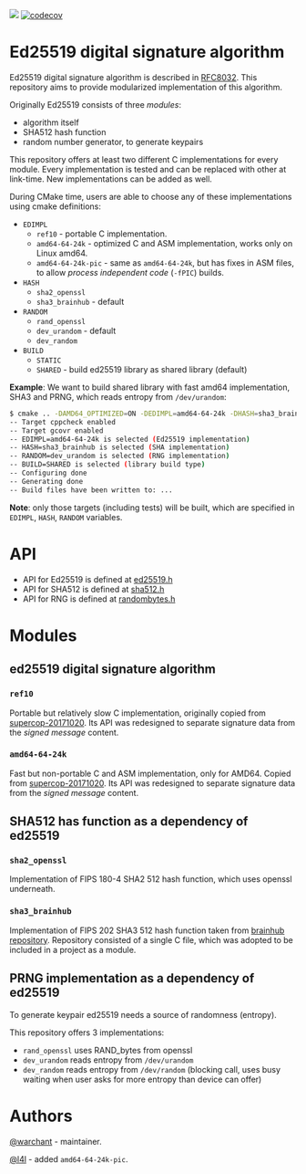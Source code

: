 [![](https://travis-ci.org/Warchant/ed25519.svg?branch=master)](https://travis-ci.org/Warchant/ed25519)
[![codecov](https://codecov.io/gh/Warchant/ed25519/branch/master/graph/badge.svg)](https://codecov.io/gh/Warchant/ed25519)

# Ed25519 digital signature algorithm


Ed25519 digital signature algorithm is described in [RFC8032](https://tools.ietf.org/html/rfc8032). 
This repository aims to provide modularized implementation of this algorithm. 

Originally Ed25519 consists of three *modules*: 
- algorithm itself
- SHA512 hash function
- random number generator, to generate keypairs

This repository offers at least two different C implementations for every module. 
Every implementation is tested and can be replaced with other at link-time.
New implementations can be added as well.

During CMake time, users are able to choose any of these implementations using cmake definitions:

- `EDIMPL`
    - `ref10` - portable C implementation. 
    - `amd64-64-24k` - optimized C and ASM implementation, works only on Linux amd64. 
    - `amd64-64-24k-pic` - same as `amd64-64-24k`, but has fixes in ASM files, to allow *process independent code* (`-fPIC`) builds. 
- `HASH`
    - `sha2_openssl` 
    - `sha3_brainhub` - default
- `RANDOM`
    - `rand_openssl` 
    - `dev_urandom` - default
    - `dev_random`
- `BUILD`
    - `STATIC`
    - `SHARED` - build ed25519 library as shared library (default)

**Example**:
We want to build shared library with fast amd64 implementation, SHA3 and PRNG, which reads entropy from `/dev/urandom`:

```bash
$ cmake .. -DAMD64_OPTIMIZED=ON -DEDIMPL=amd64-64-24k -DHASH=sha3_brainhub -DRANDOM=dev_urandom -DBUILD=SHARED
-- Target cppcheck enabled
-- Target gcovr enabled
-- EDIMPL=amd64-64-24k is selected (Ed25519 implementation)
-- HASH=sha3_brainhub is selected (SHA implementation)
-- RANDOM=dev_urandom is selected (RNG implementation)
-- BUILD=SHARED is selected (library build type)
-- Configuring done
-- Generating done
-- Build files have been written to: ...
```

**Note**: only those targets (including tests) will be built, which are specified in `EDIMPL`, `HASH`, `RANDOM` variables.

# API

- API for Ed25519 is defined at [ed25519.h](./include/ed25519/ed25519.h)
- API for SHA512 is defined at [sha512.h](./include/ed25519/sha512.h)
- API for RNG is defined at [randombytes.h](./include/ed25519/randombytes.h)

# Modules

## ed25519 digital signature algorithm

### `ref10`

Portable but relatively slow C implementation, originally copied from [supercop-20171020](http://bench.cr.yp.to/supercop.html). 
Its API was redesigned to separate signature data from the *signed message* content.

### `amd64-64-24k`

Fast but non-portable C and ASM implementation, only for AMD64. 
Copied from [supercop-20171020](http://bench.cr.yp.to/supercop.html). 
Its API was redesigned to separate signature data from the *signed message* content.

## SHA512 has function as a dependency of ed25519

### `sha2_openssl`

Implementation of FIPS 180-4 SHA2 512 hash function, which uses openssl underneath.

### `sha3_brainhub`

Implementation of FIPS 202 SHA3 512 hash function taken from [brainhub repository](https://github.com/brainhub/SHA3IUF).
Repository consisted of a single C file, which was adopted to be included in a project as a module.

## PRNG implementation as a dependency of ed25519

To generate keypair ed25519 needs a source of randomness (entropy). 

This repository offers 3 implementations:
- `rand_openssl` uses RAND_bytes from openssl
- `dev_urandom` reads entropy from `/dev/urandom`
- `dev_random` reads entropy from `/dev/random` (blocking call, uses busy waiting when user asks for more entropy than device can offer)

# Authors

[@warchant](https://github.com/warchant) - maintainer.

[@l4l](https://github.com/l4l) - added `amd64-64-24k-pic`.
